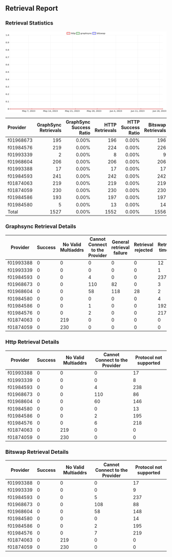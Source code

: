 ## Retrieval Report
### Retrieval Statistics
<img src="https://raw.githubusercontent.com/data-preservation-programs/filplus-checker-assets/main/filecoin-project/filecoin-plus-large-datasets/issues/1725/1687418228365.png"/>

| Provider  | GraphSync Retrievals | GraphSync Success Ratio | HTTP Retrievals | HTTP Success Ratio | Bitswap Retrievals | Bitswap Success Ratio |
| :-------- | -------------------: | ----------------------: | --------------: | -----------------: | -----------------: | --------------------: |
| f01968673 |                  195 |                   0.00% |             196 |              0.00% |                196 |                 0.00% |
| f01984576 |                  219 |                   0.00% |             224 |              0.00% |                226 |                 0.00% |
| f01993339 |                    2 |                   0.00% |               8 |              0.00% |                  9 |                 0.00% |
| f01968604 |                  206 |                   0.00% |             206 |              0.00% |                206 |                 0.00% |
| f01993388 |                   17 |                   0.00% |              17 |              0.00% |                 17 |                 0.00% |
| f01984593 |                  241 |                   0.00% |             242 |              0.00% |                242 |                 0.00% |
| f01874063 |                  219 |                   0.00% |             219 |              0.00% |                219 |                 0.00% |
| f01874059 |                  230 |                   0.00% |             230 |              0.00% |                230 |                 0.00% |
| f01984586 |                  193 |                   0.00% |             197 |              0.00% |                197 |                 0.00% |
| f01984580 |                    5 |                   0.00% |              13 |              0.00% |                 14 |                 0.00% |
| Total     |                 1527 |                   0.00% |            1552 |              0.00% |               1556 |                 0.00% |

### Graphsync Retrieval Details
| Provider  | Success | No Valid Multiaddrs | Cannot Connect to the Provider | General retrieval failure | Retrieval rejected | Retrieval timeout | Unconfirmed block transfer |
| --------- | ------- | ------------------- | ------------------------------ | ------------------------- | ------------------ | ----------------- | -------------------------- |
| f01993388 | 0       | 0                   | 0                              | 0                         | 0                  | 12                | 5                          |
| f01993339 | 0       | 0                   | 0                              | 0                         | 0                  | 1                 | 1                          |
| f01984593 | 0       | 0                   | 4                              | 0                         | 0                  | 237               | 0                          |
| f01968673 | 0       | 0                   | 110                            | 82                        | 0                  | 3                 | 0                          |
| f01968604 | 0       | 0                   | 58                             | 118                       | 28                 | 2                 | 0                          |
| f01984580 | 0       | 0                   | 0                              | 0                         | 0                  | 4                 | 1                          |
| f01984586 | 0       | 0                   | 1                              | 0                         | 0                  | 192               | 0                          |
| f01984576 | 0       | 0                   | 2                              | 0                         | 0                  | 217               | 0                          |
| f01874063 | 0       | 219                 | 0                              | 0                         | 0                  | 0                 | 0                          |
| f01874059 | 0       | 230                 | 0                              | 0                         | 0                  | 0                 | 0                          |

### Http Retrieval Details
| Provider  | Success | No Valid Multiaddrs | Cannot Connect to the Provider | Protocol not supported |
| --------- | ------- | ------------------- | ------------------------------ | ---------------------- |
| f01993388 | 0       | 0                   | 0                              | 17                     |
| f01993339 | 0       | 0                   | 0                              | 8                      |
| f01984593 | 0       | 0                   | 4                              | 238                    |
| f01968673 | 0       | 0                   | 110                            | 86                     |
| f01968604 | 0       | 0                   | 60                             | 146                    |
| f01984580 | 0       | 0                   | 0                              | 13                     |
| f01984586 | 0       | 0                   | 2                              | 195                    |
| f01984576 | 0       | 0                   | 6                              | 218                    |
| f01874063 | 0       | 219                 | 0                              | 0                      |
| f01874059 | 0       | 230                 | 0                              | 0                      |

### Bitswap Retrieval Details
| Provider  | Success | No Valid Multiaddrs | Cannot Connect to the Provider | Protocol not supported |
| --------- | ------- | ------------------- | ------------------------------ | ---------------------- |
| f01993388 | 0       | 0                   | 0                              | 17                     |
| f01993339 | 0       | 0                   | 0                              | 9                      |
| f01984593 | 0       | 0                   | 5                              | 237                    |
| f01968673 | 0       | 0                   | 108                            | 88                     |
| f01968604 | 0       | 0                   | 58                             | 148                    |
| f01984580 | 0       | 0                   | 0                              | 14                     |
| f01984586 | 0       | 0                   | 2                              | 195                    |
| f01984576 | 0       | 0                   | 7                              | 219                    |
| f01874063 | 0       | 219                 | 0                              | 0                      |
| f01874059 | 0       | 230                 | 0                              | 0                      |
